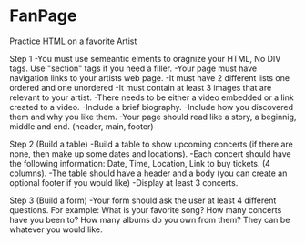 # FanPage
Practice HTML on a favorite Artist

 Step 1
  -You must use semeantic elments to oragnize your HTML, No DIV tags. Use "section" tags if you need a filler.
  -Your page must have navigation links to your artists web page.
  -It must have 2 different lists one ordered and one unordered
  -It must contain at least 3 images that are relevant to your artist.
  -There needs to be either a video embedded or a link created to a video.
  -Include a brief biography.
  -Include how you discovered them and why you like them.
  -Your page should read like a story, a beginnig, middle and end. (header, main, footer)
  
  
 Step 2 (Build a table)
  -Build a table to show upcoming concerts (if there are none, then make up some dates and locations).
  -Each concert should have the following information: Date, Time, Location, Link to buy tickets. (4 columns).
  -The table should have a header and a body (you can create an optional footer if you would like)
  -Display at least 3 concerts.
  
 Step 3 (Build a form)
  -Your form should ask the user at least 4 different questions. For example: What is your favorite song? How many concerts have you been to? How many albums do you own from them? They can be whatever you would like.
